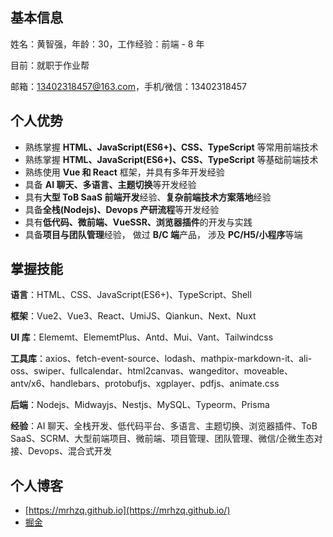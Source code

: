 ## 基本信息

姓名：黄智强，年龄：30，工作经验：前端 - 8 年

目前：就职于作业帮

邮箱：<13402318457@163.com>，手机/微信：13402318457

## 个人优势

- 熟练掌握 **HTML、JavaScript(ES6+)、CSS、TypeScript** 等常用前端技术
- 熟练掌握 **HTML、JavaScript(ES6+)、CSS、TypeScript** 等基础前端技术
- 熟练使用 **Vue 和 React** 框架，并具有多年开发经验
- 具备 **AI 聊天、多语言、主题切换**等开发经验
- 具有**大型 ToB SaaS 前端开发**经验、**复杂前端技术方案落地**经验
- 具备**全栈(Nodejs)、Devops 产研流程**等开发经验
- 具有**低代码、微前端、VueSSR、浏览器插件**的开发与实践
- 具备**项目与团队管理**经验， 做过 **B/C 端**产品， 涉及 **PC/H5/小程序**等端

## 掌握技能

**语言**：HTML、CSS、JavaScript(ES6+)、TypeScript、Shell

**框架**：Vue2、Vue3、React、UmiJS、Qiankun、Next、Nuxt

**UI 库**：Elememt、ElememtPlus、Antd、Mui、Vant、Tailwindcss

**工具库**：axios、fetch-event-source、lodash、mathpix-markdown-it、ali-oss、swiper、fullcalendar、html2canvas、wangeditor、moveable、antv/x6、handlebars、protobufjs、xgplayer、pdfjs、animate.css

**后端**：Nodejs、Midwayjs、Nestjs、MySQL、Typeorm、Prisma

**经验**：AI 聊天、全栈开发、低代码平台、多语言、主题切换、浏览器插件、ToB SaaS、SCRM、大型前端项目、微前端、项目管理、团队管理、微信/企微生态对接、Devops、混合式开发

## 个人博客

- [https://mrhzq.github.io](https://mrhzq.github.io/)
- [掘金](https://juejin.cn/user/395479915969656/posts)
